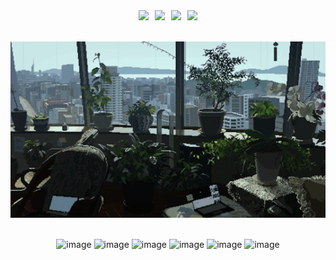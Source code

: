 <div align="center">
  <div style="display: flex; justify-content: center; gap: 10px;">
    <a href="https://github.com/qooberrie/pixelboom">
        <img width=395 src="https://github-readme-stats.vercel.app/api/pin/?username=qooberrie&repo=pixelboom&theme=dark&title_color=ffffff&icon_color=ffffff&text_color=769dd5&bg_color=0d1117" /></a>
    <a href="https://github.com/qooberrie/countdown">
        <img width=395 src="https://github-readme-stats.vercel.app/api/pin/?username=qooberrie&repo=countdown&theme=dark&title_color=ffffff&icon_color=ffffff&text_color=769dd5&bg_color=0d1117" /></a>
    <a href="https://github.com/qooberrie/ivenini">
        <img width=395 src="https://github-readme-stats.vercel.app/api/pin/?username=qooberrie&repo=ivenini&theme=dark&title_color=ffffff&icon_color=ffffff&text_color=769dd5&bg_color=0d1117" /></a>
    <a href="https://github.com/qooberrie/ingab">
        <img width=395 src="https://github-readme-stats.vercel.app/api/pin/?username=qooberrie&repo=ingab&theme=dark&title_color=ffffff&icon_color=ffffff&text_color=769dd5&bg_color=0d1117" /></a>
</div>

  <img src="https://www.animatedimages.org/data/media/562/animated-line-image-0184.gif" width="1920" height=0.4/>

<a href=""><img src="https://github.com/JoshuaThadi/Wall-E-Desk/blob/main/Apple/707b35e5-a9d5-4dd0-839c-fbbb38f27152.gif" alt="Fallout GIF" style="width:auto; height:auto"/></a>
<img src="https://www.animatedimages.org/data/media/562/animated-line-image-0184.gif" width="1920" height=0.4/>

![image](https://img.shields.io/badge/HTML5-E34F26?style=for-the-badge&logo=html5&logoColor=white)
![image](https://img.shields.io/badge/CSS3-1572B6?style=for-the-badge&logo=css3&logoColor=white)
![image](https://img.shields.io/badge/JavaScript-F7DF1E?style=for-the-badge&logo=javascript&logoColor=black)
![image](https://img.shields.io/badge/Python-14354C?style=for-the-badge&logo=python&logoColor=white)
![image](https://img.shields.io/badge/-Visual%20Studio%20Code-333333?style=for-the-badge&logo=visual-studio-code&logoColor=007ACC)
![image](https://img.shields.io/badge/GitHub-100000?style=for-the-badge&logo=github&logoColor=white)
